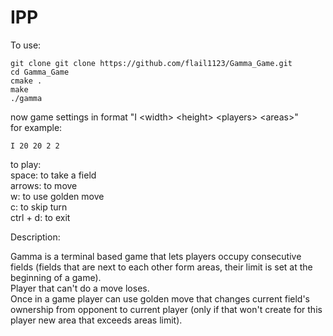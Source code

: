 # IPP
To use:
```
git clone git clone https://github.com/flail1123/Gamma_Game.git
cd Gamma_Game
cmake .
make
./gamma
```
now game settings in format "I \<width\> \<height\> \<players\> \<areas\>"<br>
  for example:
  ```
  I 20 20 2 2
  ```
to play:<br>
space: to take a field<br>
arrows: to move<br>
w: to use golden move<br>
c: to skip turn<br>
ctrl + d: to exit<br>

Description:

Gamma is a terminal based game that lets players occupy consecutive fields (fields that are next to each other form areas, their limit is set at the beginning of a game). <br>
Player that can't do a move loses. <br>
Once in a game player can use golden move that changes current field's ownership from opponent to current player (only if that won't create for this player new area that exceeds areas limit). <br>
